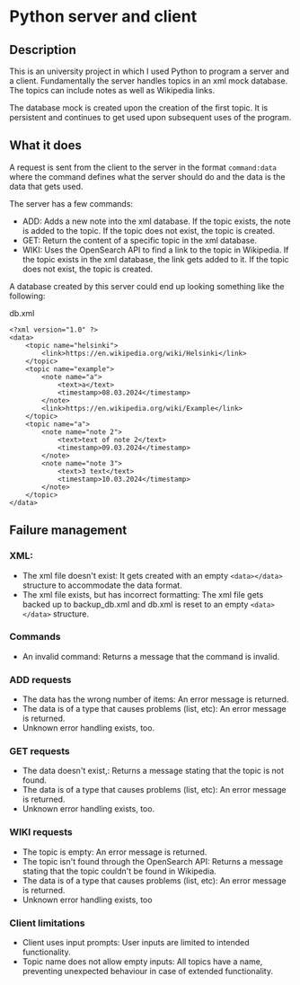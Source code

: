 # Python server and client

## Description
This is an university project in which I used Python to program a server and a client. Fundamentally the server handles topics in an xml mock database. The topics can include notes as well as Wikipedia links. 

The database mock is created upon the creation of the first topic. It is persistent and continues to get used upon subsequent uses of the program. 

## What it does
A request is sent from the client to the server in the format `command:data` where the command defines what the server should do and the data is the data that gets used.

The server has a few commands:
- ADD: Adds a new note into the xml database. If the topic exists, the note is added to the topic. If the topic does not exist, the topic is created.
- GET: Return the content of a specific topic in the xml database.
- WIKI: Uses the OpenSearch API to find a link to the topic in Wikipedia. If the topic exists in the xml database, the link gets added to it. If the topic does not exist, the topic is created.

A database created by this server could end up looking something like the following:

db.xml
```
<?xml version="1.0" ?>
<data>
    <topic name="helsinki">
        <link>https://en.wikipedia.org/wiki/Helsinki</link>
    </topic>
    <topic name="example">
        <note name="a">
            <text>a</text>
            <timestamp>08.03.2024</timestamp>
        </note>
        <link>https://en.wikipedia.org/wiki/Example</link>
    </topic>
    <topic name="a">
        <note name="note 2">
            <text>text of note 2</text>
            <timestamp>09.03.2024</timestamp>
        </note>
        <note name="note 3">
            <text>3 text</text>
            <timestamp>10.03.2024</timestamp>
        </note>
    </topic>
</data>
```

## Failure management

### XML:
- The xml file doesn't exist: It gets created with an empty `<data></data>` structure to accommodate the data format.
- The xml file exists, but has incorrect formatting: The xml file gets backed up to backup_db.xml and db.xml is reset to an empty `<data></data>` structure.

### Commands
- An invalid command: Returns a message that the command is invalid.

### ADD requests
- The data has the wrong number of items: An error message is returned.
- The data is of a type that causes problems (list, etc): An error message is returned.
- Unknown error handling exists, too. 

### GET requests
- The data doesn't exist,: Returns a message stating that the topic is not found.
- The data is of a type that causes problems (list, etc): An error message is returned.
- Unknown error handling exists, too. 

### WIKI requests
- The topic is empty: An error message is returned. 
- The topic isn't found through the OpenSearch API: Returns a message stating that the topic couldn't be found in Wikipedia.
- The data is of a type that causes problems (list, etc): An error message is returned.
- Unknown error handling exists, too

### Client limitations
- Client uses input prompts: User inputs are limited to intended functionality.
- Topic name does not allow empty inputs: All topics have a name, preventing unexpected behaviour in case of extended functionality. 